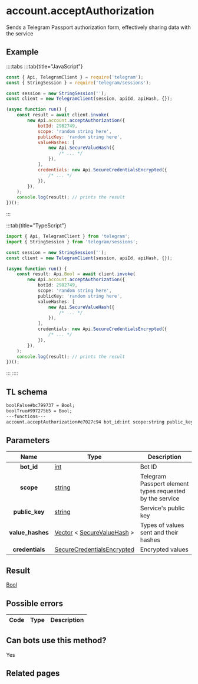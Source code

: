 # account.acceptAuthorization

Sends a Telegram Passport authorization form, effectively sharing data with the service

## Example

::::tabs
:::tab{title="JavaScript"}

```js
const { Api, TelegramClient } = require('telegram');
const { StringSession } = require('telegram/sessions');

const session = new StringSession('');
const client = new TelegramClient(session, apiId, apiHash, {});

(async function run() {
    const result = await client.invoke(
        new Api.account.acceptAuthorization({
            botId: 2982749,
            scope: 'random string here',
            publicKey: 'random string here',
            valueHashes: [
                new Api.SecureValueHash({
                    /* ... */
                }),
            ],
            credentials: new Api.SecureCredentialsEncrypted({
                /* ... */
            }),
        }),
    );
    console.log(result); // prints the result
})();
```

:::

:::tab{title="TypeScript"}

```ts
import { Api, TelegramClient } from 'telegram';
import { StringSession } from 'telegram/sessions';

const session = new StringSession('');
const client = new TelegramClient(session, apiId, apiHash, {});

(async function run() {
    const result: Api.Bool = await client.invoke(
        new Api.account.acceptAuthorization({
            botId: 2982749,
            scope: 'random string here',
            publicKey: 'random string here',
            valueHashes: [
                new Api.SecureValueHash({
                    /* ... */
                }),
            ],
            credentials: new Api.SecureCredentialsEncrypted({
                /* ... */
            }),
        }),
    );
    console.log(result); // prints the result
})();
```

:::
::::

## TL schema

```txt
boolFalse#bc799737 = Bool;
boolTrue#997275b5 = Bool;
---functions---
account.acceptAuthorization#e7027c94 bot_id:int scope:string public_key:string value_hashes:Vector<SecureValueHash> credentials:SecureCredentialsEncrypted = Bool;
```

## Parameters

|       Name       | Type                                                                                                                      | Description                                              |
| :--------------: | ------------------------------------------------------------------------------------------------------------------------- | -------------------------------------------------------- |
|    **bot_id**    | [int](https://core.telegram.org/type/int)                                                                                 | Bot ID                                                   |
|    **scope**     | [string](https://core.telegram.org/type/string)                                                                           | Telegram Passport element types requested by the service |
|  **public_key**  | [string](https://core.telegram.org/type/string)                                                                           | Service's public key                                     |
| **value_hashes** | [Vector](https://core.telegram.org/type/Vector%20t) < [SecureValueHash](https://core.telegram.org/type/SecureValueHash) > | Types of values sent and their hashes                    |
| **credentials**  | [SecureCredentialsEncrypted](https://core.telegram.org/type/SecureCredentialsEncrypted)                                   | Encrypted values                                         |

## Result

[Bool](https://core.telegram.org/type/Bool)

## Possible errors

| Code | Type | Description |
| :--: | ---- | ----------- |

## Can bots use this method?

Yes

## Related pages
